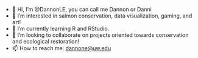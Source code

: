 - 👋 Hi, I’m @DannonLE, you can call me Dannon or Danni
- 👀 I’m interested in salmon conservation, data visualization, gaming, and art!
- 🌱 I’m currently learning R and RStudio.
- 💞️ I’m looking to collaborate on projects oriented towards conservation and ecological restoration!
- 📫 How to reach me: dannone@uw.edu

<!---
DannonLE/DannonLE is a ✨ special ✨ repository because its `README.md` (this file) appears on your GitHub profile.
You can click the Preview link to take a look at your changes.
--->
